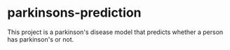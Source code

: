 # parkinsons-prediction
This project is a parkinson's disease model that predicts whether a person has parkinson's or not.
